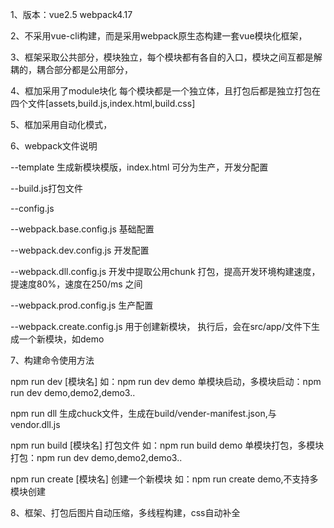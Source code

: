1、版本：vue2.5   webpack4.17

2、不采用vue-cli构建，而是采用webpack原生态构建一套vue模块化框架，

3、框架采取公共部分，模块独立，每个模块都有各自的入口，模块之间互都是解耦的，耦合部分都是公用部分，

4、框加采用了module块化 每个模块都是一个独立体，且打包后都是独立打包在四个文件[assets,build.js,index.html,build.css]

5、框加采用自动化模式，

6、webpack文件说明

   --template 生成新模块模版，index.html 可分为生产，开发分配置
   
   --build.js打包文件
   
   --config.js
   
   --webpack.base.config.js 基础配置
   
   --webpack.dev.config.js 开发配置
   
   --webpack.dll.config.js 开发中提取公用chunk 打包，提高开发环境构建速度，提速度80%，速度在250/ms 之间
   
   --webpack.prod.config.js 生产配置
   
   --webpack.create.config.js 用于创建新模块， 执行后，会在src/app/文件下生成一个新模块，如demo
   
7、构建命令使用方法

   npm run dev [模块名]    如：npm run dev demo 单模块启动，多模块启动：npm run dev demo,demo2,demo3..
   
   npm run dll             生成chuck文件，生成在build/vender-manifest.json,与vendor.dll.js
   
   npm run build [模块名]    打包文件 如：npm run build demo 单模块打包，多模块打包：npm run dev demo,demo2,demo3..
   
   npm run create [模块名]  创建一个新模块 如：npm run create demo,不支持多模块创建
   
8、框架、打包后图片自动压缩，多线程构建，css自动补全

